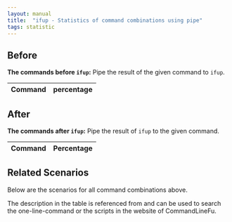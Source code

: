 ```yaml
---
layout: manual
title:  "ifup - Statistics of command combinations using pipe"
tags: statistic
---
```


## Before

__The commands before `ifup`:__ Pipe the result of the given command to `ifup`.

| Command | percentage |
|--------|--------|



## After

__The commands after `ifup`:__ Pipe the result of `ifup` to the given command.

| Command | Percentage | 
|-------|--------|



## Related Scenarios

Below are the scenarios for all command combinations above.

The description in the table is referenced from and can be used to search the one-line-command or the scripts in the website of CommandLineFu.




